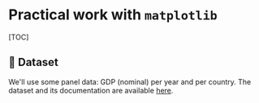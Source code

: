 
# Practical work with `matplotlib`


[TOC]



## 💾 Dataset


We'll use some panel data: GDP (nominal) per year and per country. The dataset and its documentation are available [here](https://github.com/datasets/gdp).




